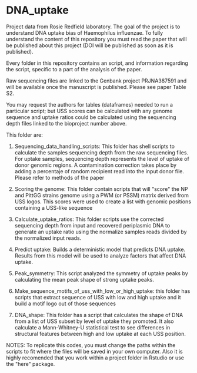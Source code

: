 # DNA_uptake
Project data from Rosie Redfield laboratory. The goal of the project is to understand DNA uptake bias of Haemophilus influenzae. To fully understand the content of this repository you must read the paper that will be published about this project (DOI will be published as soon as it is published). 

Every folder in this repository contains an script, and information regarding the script, specific to a part of the analysis of the paper.

Raw sequencing files are linked to the Genbank project PRJNA387591 and will be available once the manuscript is published. Please see paper Table S2.  

You may request the authors for tables (dataframes) needed to run a particular script; but USS scores can be calculated with any genome sequence and uptake ratios could be calculated using the sequencing depth files linked to the bioproject number above. 

This folder are:

1. Sequencing_data_handling_scripts: This folder has shell scripts to calculate the samples sequencing depth from the raw sequencing files. For uptake samples, sequencing depth represents the level of uptake of donor genomic regions. A contamination correction takes place by adding a percentaje of random recipient read into the input donor file. Please refer to methods of the paper

2. Scoring the genome: This folder contain scripts that will "score" the NP and PittGG strains genome using a PWM (or PSSM) matrix derived from USS logos. This scores were used to create a list with genomic positions containing a USS-like sequence

3. Calculate_uptake_ratios: This folder scripts use the corrected sequencing depth from input and recovered periplasmic DNA to generate an uptake ratio using the normalize samples reads divided by the normalized input reads.

4. Predict uptake: Builds a deterministic model that predicts DNA uptake. Results from this model  will be used to analyze factors that affect DNA uptake.

5. Peak_symmetry: This script analyzed the symmetry of uptake peaks by calculating the mean peak shape of strong uptake peaks.

6. Make_sequence_motifs_of_uss_with_low_or_high_uptake: this folder has scripts that extract sequence of USS with low and high uptake and it build a motif logo out of those sequences

7. DNA_shape: This folder has a script that calculates the shape of DNA from a list of USS subset by level of uptake they promoted. It also calculate a Mann-Whitney-U statistical test to see differences in structural features between high and low uptake at each USS position. 


NOTES: To replicate this codes, you must change the paths within the scripts to fit where the files will be saved in your own computer. Also it is highly recomended that you work within a project folder in Rstudio or use the "here" package. 




